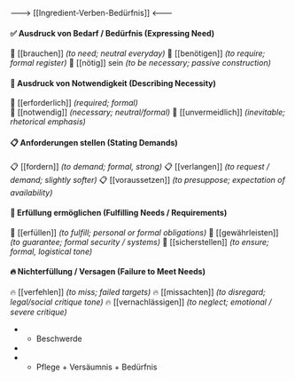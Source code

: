 ---> [[Ingredient-Verben-Bedürfnis]] <---

#### ✅ Ausdruck von Bedarf / Bedürfnis (Expressing Need)
🧲 [[brauchen]] *(to need; neutral everyday)*
🧲 [[benötigen]] *(to require; formal register)*
🧲 [[nötig]] sein *(to be necessary; passive construction)*

#### 🎯 Ausdruck von Notwendigkeit (Describing Necessity)
🎯 [[erforderlich]] *(required; formal)*  
🎯 [[notwendig]] *(necessary; neutral/formal)*
🎯 [[unvermeidlich]] *(inevitable; rhetorical emphasis)*

#### 📋 Anforderungen stellen (Stating Demands)
📋 [[fordern]] *(to demand; formal, strong)*
📋 [[verlangen]] *(to request / demand; slightly softer)*
📋 [[voraussetzen]] *(to presuppose; expectation of availability)*

#### 🔧 Erfüllung ermöglichen (Fulfilling Needs / Requirements)
🔧 [[erfüllen]] *(to fulfill; personal or formal obligations)*
🔧 [[gewährleisten]] *(to guarantee; formal security / systems)*
🔧 [[sicherstellen]] *(to ensure; formal, logistical tone)*

#### 🔥 Nichterfüllung / Versagen (Failure to Meet Needs)
🔥 [[verfehlen]] *(to miss; failed targets)*
🔥 [[missachten]] *(to disregard; legal/social critique tone)*
🔥 [[vernachlässigen]] *(to neglect; emotional / severe critique)*


- - Beschwerde
- 

- - Pflege + Versäumnis + Bedürfnis